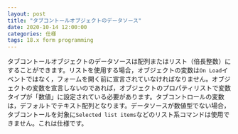 ```yaml
---
layout: post
title: "タブコントールオブジェクトのデータソース"
date: 2020-10-14 12:00:00
categories: 仕様
tags: 18.x form programming 
---
```


タブコントールオブジェクトのデータソースは配列またはリスト（倍長整数）にすることができます。リストを使用する場合，オブジェクトの変数は``On Load``イベントではなく，フォームを開く前に宣言されていなければなりません。オブジェクトの変数を宣言しないのであれば，オブジェクトのプロパティリストで変数タイプが「数値」に設定されている必要があります。タブコントロールの変数は，デフォルトでテキスト配列となります。データソースが数値型でない場合，タブコントールを対象に``Selected list items``などのリスト系コマンドは使用できません。これは仕様です。
